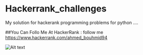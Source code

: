 # Hackerrank_challenges
My solution for hackerank programming problems for python ....

##You Can Follo Me At HackerRank : follow me https://www.hackerrank.com/ahmed_bouhmid94

![Alt text](https://aadityapurani.files.wordpress.com/2015/09/hackerrank-logo.jpg "Optional Title")
